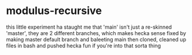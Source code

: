 # modulus-recursive

this little experiment ha staught me that 'main' isn't just a re-skinned 'master', they are 2 different branches, which makes hecka sense
fixed by making master default branch and baleeting main
then cloned, cleaned up files in bash and pushed
hecka fun if you're into that sorta thing
